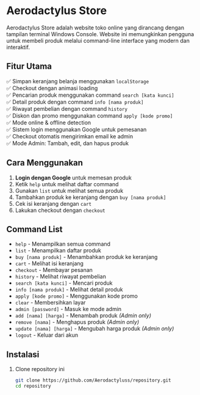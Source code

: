 # Aerodactylus Store  

Aerodactylus Store adalah website toko online yang dirancang dengan tampilan terminal Windows Console. Website ini memungkinkan pengguna untuk membeli produk melalui command-line interface yang modern dan interaktif.  

## **Fitur Utama**  
✅ Simpan keranjang belanja menggunakan `localStorage`  
✅ Checkout dengan animasi loading  
✅ Pencarian produk menggunakan command `search [kata kunci]`  
✅ Detail produk dengan command `info [nama produk]`  
✅ Riwayat pembelian dengan command `history`  
✅ Diskon dan promo menggunakan command `apply [kode promo]`  
✅ Mode online & offline detection  
✅ Sistem login menggunakan Google untuk pemesanan  
✅ Checkout otomatis mengirimkan email ke admin  
✅ Mode Admin: Tambah, edit, dan hapus produk  

## **Cara Menggunakan**  
1. **Login dengan Google** untuk memesan produk  
2. Ketik `help` untuk melihat daftar command  
3. Gunakan `list` untuk melihat semua produk  
4. Tambahkan produk ke keranjang dengan `buy [nama produk]`  
5. Cek isi keranjang dengan `cart`  
6. Lakukan checkout dengan `checkout`  

## **Command List**  
- `help` - Menampilkan semua command  
- `list` - Menampilkan daftar produk  
- `buy [nama produk]` - Menambahkan produk ke keranjang  
- `cart` - Melihat isi keranjang  
- `checkout` - Membayar pesanan  
- `history` - Melihat riwayat pembelian  
- `search [kata kunci]` - Mencari produk  
- `info [nama produk]` - Melihat detail produk  
- `apply [kode promo]` - Menggunakan kode promo  
- `clear` - Membersihkan layar  
- `admin [password]` - Masuk ke mode admin  
- `add [nama] [harga]` - Menambah produk *(Admin only)*  
- `remove [nama]` - Menghapus produk *(Admin only)*  
- `update [nama] [harga]` - Mengubah harga produk *(Admin only)*  
- `logout` - Keluar dari akun  

## **Instalasi**  
1. Clone repository ini  
   ```sh
   git clone https://github.com/Aerodactyluss/repository.git
   cd repository
   
